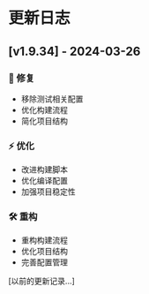 # 更新日志

## [v1.9.34] - 2024-03-26

### 🔧 修复
- 移除测试相关配置
- 优化构建流程
- 简化项目结构

### ⚡️ 优化
- 改进构建脚本
- 优化编译配置
- 加强项目稳定性

### 🛠️ 重构
- 重构构建流程
- 优化项目结构
- 完善配置管理

[以前的更新记录...]
  